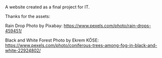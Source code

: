 A website created as a final project for IT.

Thanks for the assets:

Rain Drop Photo by Pixabay: https://www.pexels.com/photo/rain-drops-459451/

Black and White Forest Photo by Ekrem KÖSE: https://www.pexels.com/photo/coniferous-trees-among-fog-in-black-and-white-22924802/
